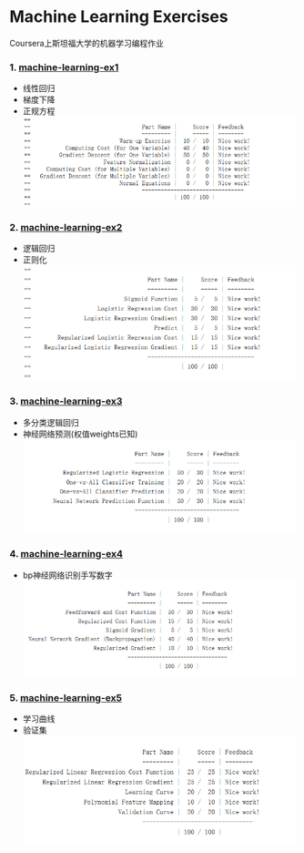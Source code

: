 Machine Learning Exercises
======
Coursera上斯坦福大学的机器学习编程作业

### 1. [machine-learning-ex1][1]
 - 线性回归
 - 梯度下降
 - 正规方程
![machine-learning-ex1][1.1]


### 2. [machine-learning-ex2][2]
 - 逻辑回归
 - 正则化
![machine-learning-ex2][2.1]

### 3. [machine-learning-ex3][3]
 - 多分类逻辑回归
 - 神经网络预测(权值weights已知)
![machine-learning-ex3][3.1]

### 4. [machine-learning-ex4][4]
 - bp神经网络识别手写数字
![machine-learning-ex4][4.1]
  
### 5. [machine-learning-ex5][5]
 - 学习曲线
 - 验证集
![machine-learning-ex5][5.1]
  
  [1]:https://github.com/lawlite19/MachineLearningEx/tree/master/machine-learning-ex1
  [1.1]: ./images/machine-learning-ex1_01.png "machine-learning-ex1_01.png"
  
  [2]:https://github.com/lawlite19/MachineLearningEx/tree/master/machine-learning-ex2
  [2.1]: ./images/machine-learning-ex2_01.png "machine-learning-ex2_01.png"
  
  [3]:https://github.com/lawlite19/MachineLearningEx/blob/master/machine-learning-ex3
  [3.1]: ./images/machine-learning-ex3_01.png "machine-learning-ex3_01.png"

  [4]:https://github.com/lawlite19/MachineLearningEx/blob/master/machine-learning-ex4
  [4.1]: ./images/machine-learning-ex4_01.png "machine-learning-ex4_01.png"
  
  [5]:https://github.com/lawlite19/MachineLearningEx/blob/master/machine-learning-ex5
  [5.1]: ./images/machine-learning-ex5_01.png "machine-learning-ex5_01.png"
